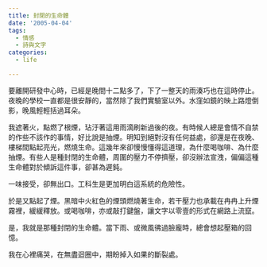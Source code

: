 ```yaml
---
title: 封閉的生命體
date: '2005-04-04'
tags:
  - 情感
  - 詩與文字
categories:
  - life

---
```

要離開研發中心時，已經是晚間十二點多了，下了一整天的雨湊巧也在這時停止。夜晚的學校一直都是很安靜的，當然除了我們實驗室以外。水窪如鏡的映上路燈倒影，晚風輕輕括過耳朵。  
  
我遮著火，點燃了根煙，玷汙著這用雨滴刷新過後的夜。有時候人總是會情不自禁的作些不該作的事情，好比說是抽煙。明知到絕對沒有任何益處，卻還是在夜晚、樓梯間點起亮光，燃燒生命。這幾年來卻慢慢懂得這道理，為什麼喝咖啡、為什麼抽煙。有些人是種封閉的生命體，周圍的壓力不停擠壓，卻沒辦法宣洩，偏偏這種生命體對於傾訴這件事，卻甚為遲鈍。  
  
一味接受，卻無出口。工科生是更加明白這系統的危險性。  
  
於是又點起了煙。黑暗中火紅色的煙頭燃燒著生命，若干壓力也承載在冉冉上升煙霧裡，緩緩釋放。或喝咖啡，亦或敲打鍵盤，讓文字以零壹的形式在網路上流竄。  
  
是，我就是那種封閉的生命體。當下雨、或微風彿過臉龐時，總會想起壓箱的回憶。  
  
我在心裡痛哭，在無盡迴圈中，期盼掉入如果的斷裂處。